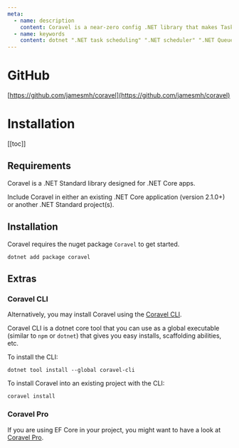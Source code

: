 ```yaml
---
meta:
  - name: description
    content: Coravel is a near-zero config .NET library that makes Task Scheduling, Caching, Queuing, Mailing, Event Broadcasting (and more) a breeze!
  - name: keywords
    content: dotnet ".NET task scheduling" ".NET scheduler" ".NET Queue" ".NET Queuing" ".NET Caching" Coravel
---
```


# GitHub

[https://github.com/jamesmh/coravel](https://github.com/jamesmh/coravel)

# Installation

[[toc]]

## Requirements

Coravel is a .NET Standard library designed for .NET Core apps.

Include Coravel in either an existing .NET Core application (version 2.1.0+) or another .NET Standard project(s).

## Installation

Coravel requires the nuget package `Coravel` to get started.

`dotnet add package coravel`

## Extras

### Coravel CLI

Alternatively, you may install Coravel using the [Coravel CLI](/Cli/).

Coravel CLI is a dotnet core tool that you can use as a global executable (similar to `npm` or `dotnet`) that gives you easy installs, scaffolding abilities, etc.

To install the CLI:

``` 
dotnet tool install --global coravel-cli
```

To install Coravel into an existing project with the CLI:

```
coravel install
```

### Coravel Pro

If you are using EF Core in your project, you might want to have a look at [Coravel Pro](/Pro/).
